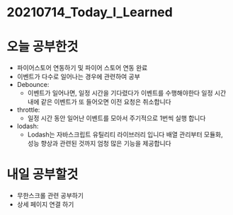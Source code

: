 # 20210714_Today_I_Learned
# 오늘 공부한것
  * 파이어스토어 연동하기 및 파이어 스토어 연동 완료
  * 이벤트가 다수로 일어나는 경우에 관련하여 공부
  * Debounce:
    * 이벤트가 일어나면, 일정 시간을 기다렸다가 이벤트를 수행해야한다 일정 시간 내에 같은 이벤트가 또 들어오면 이전 요청은 취소합니다
  * throttle:
    * 일정 시간 동안 일어난 이벤트를 모아서 주기적으로 1번씩 실행 합니다
  * lodash:
    * Lodash는 자바스크립트 유틸리티 라이브러리 입니다 배열 관리부터 모듈화, 성능 향상과 관련된 것까지 엄청 많은 기능을 제공합니다



# 내일 공부할것
  * 무한스크롤 관련 공부하기
  * 상세 페이지 연결 하기 
